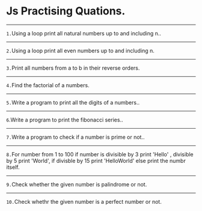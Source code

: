 # Js Practising Quations.

---

`1.`Using a loop print all natural numbers up to and including n..

---

`2.`Using a loop print all even numbers up to and including n.

---

`3.`Print all numbers from a to b in their reverse orders.

---

`4.`Find the factorial of a numbers.

---

`5.`Write a program to print all the digits of a numbers..

---

`6`.Write a program to print the fibonacci series..

---

`7.`Write a program to check if a number is prime or not..

---

`8.`For number from 1 to 100 if number is divisible by 3 print 'Hello' , divisible by 5 print 'World', if divisble by 15 print 'HelloWorld' else print the numbr itself.

---

`9.`Check whether the given number is palindrome or not.

---

`10.`Check whethr the given number is a perfect number or not.
